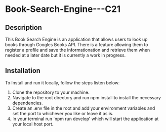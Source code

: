 # Book-Search-Engine---C21

## Description
This Book Search Engine is an application that allows users to look up books through Googles Books API. There is a feature allowing them to register a profile and save the informationation and retrieve them when needed at a later date but it is currently a work in progress.

## Installation
To Install and run it locally, follow the steps listen below:
1. Clone the repository to your machine.
2. Navigate to the root directory and run npm install to install the necessary dependencies.
3. Create an .env file in the root and add your environment variables and set the port to whichever you like or leave it as is.
4. In your terminal run 'npm run develop' which will start the application at your local host port.
